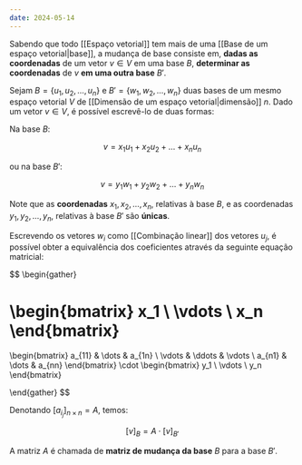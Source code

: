 ```yaml
---
date: 2024-05-14
---
```


Sabendo que todo [[Espaço vetorial]] tem mais de uma [[Base de um espaço vetorial|base]], a mudança de base consiste em, **dadas as coordenadas** de um vetor $v \in V$ em uma base $B$, **determinar as coordenadas** de $v$ **em uma outra base** $B'$.

Sejam $B=\{u_1, u_2, \dots, u_n\}$ e $B'=\{w_1, w_2, \dots, w_n\}$ duas bases de um mesmo espaço vetorial $V$ de [[Dimensão de um espaço vetorial|dimensão]] $n$. Dado um vetor $v \in V$, é possível escrevê-lo de duas formas:

Na base $B$:

$$v = x_1u_1 + x_2u_2 + \dots + x_nu_n$$

ou na base $B'$:

$$v = y_1w_1 + y_2w_2 + \dots + y_nw_n$$

Note que as **coordenadas** $x_1, x_2, \dots, x_n$, relativas à base $B$, e as coordenadas $y_1, y_2, \dots, y_n$, relativas à base $B'$ são **únicas**.

Escrevendo os vetores $w_i$ como [[Combinação linear]] dos vetores $u_j$, é possível obter a equivalência dos coeficientes através da seguinte equação matricial:

$$
\begin{gather}

  \begin{bmatrix}
  x_1 \\
  \vdots \\
  x_n
  \end{bmatrix}
 =
\begin{bmatrix}
a_{11} & \dots & a_{1n} \\
\vdots & \ddots & \vdots \\
a_{n1} & \dots & a_{nn}
\end{bmatrix}
\cdot
\begin{bmatrix}
  y_1 \\
  \vdots \\
  y_n
\end{bmatrix}

\end{gather}
$$

Denotando $[a_{i_j}]_{n \times n} = A$, temos:

$$[v]_B = A \cdot [v]_{B'}$$

A matriz $A$ é chamada de **matriz de mudança da base** $B$ para a base $B'$.